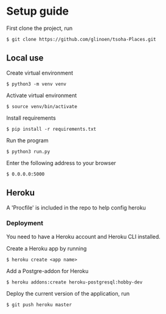 # Setup guide
First clone the project, run
```
$ git clone https://github.com/glinoen/tsoha-Places.git
```
## Local use
Create virtual environment
```
$ python3 -m venv venv
```
Activate virtual environment
```
$ source venv/bin/activate
```
Install requirements
```
$ pip install -r requirements.txt
```
Run the program
```
$ python3 run.py
```
Enter the following address to your browser
```
$ 0.0.0.0:5000
```
## Heroku
A 'Procfile' is included in the repo to help config heroku

### Deployment
You need to have a Heroku account and Heroku CLI installed.

Create a Heroku app by running
```
$ heroku create <app name>
```
Add a Postgre-addon for Heroku
```
$ heroku addons:create heroku-postgresql:hobby-dev
```
Deploy the current version of the application, run
```
$ git push heroku master
```
